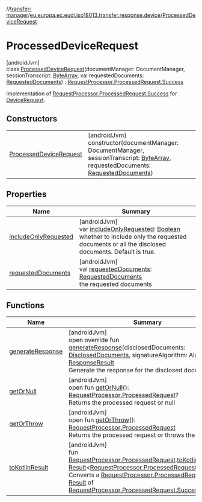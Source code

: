 //[transfer-manager](../../../index.md)/[eu.europa.ec.eudi.iso18013.transfer.response.device](../index.md)/[ProcessedDeviceRequest](index.md)

# ProcessedDeviceRequest

[androidJvm]\
class [ProcessedDeviceRequest](index.md)(documentManager: DocumentManager,
sessionTranscript: [ByteArray](https://kotlinlang.org/api/latest/jvm/stdlib/kotlin/-byte-array/index.html),
val
requestedDocuments: [RequestedDocuments](../../eu.europa.ec.eudi.iso18013.transfer.response/-requested-documents/index.md)) : [RequestProcessor.ProcessedRequest.Success](../../eu.europa.ec.eudi.iso18013.transfer.response/-request-processor/-processed-request/-success/index.md)

Implementation
of [RequestProcessor.ProcessedRequest.Success](../../eu.europa.ec.eudi.iso18013.transfer.response/-request-processor/-processed-request/-success/index.md)
for [DeviceRequest](../-device-request/index.md).

## Constructors

|                                                        |                                                                                                                                                                                                                                                                                                       |
|--------------------------------------------------------|-------------------------------------------------------------------------------------------------------------------------------------------------------------------------------------------------------------------------------------------------------------------------------------------------------|
| [ProcessedDeviceRequest](-processed-device-request.md) | [androidJvm]<br>constructor(documentManager: DocumentManager, sessionTranscript: [ByteArray](https://kotlinlang.org/api/latest/jvm/stdlib/kotlin/-byte-array/index.html), requestedDocuments: [RequestedDocuments](../../eu.europa.ec.eudi.iso18013.transfer.response/-requested-documents/index.md)) |

## Properties

| Name                                                                                                                                           | Summary                                                                                                                                                                                                                                                                                               |
|------------------------------------------------------------------------------------------------------------------------------------------------|-------------------------------------------------------------------------------------------------------------------------------------------------------------------------------------------------------------------------------------------------------------------------------------------------------|
| [includeOnlyRequested](include-only-requested.md)                                                                                              | [androidJvm]<br>var [includeOnlyRequested](include-only-requested.md): [Boolean](https://kotlinlang.org/api/latest/jvm/stdlib/kotlin/-boolean/index.html)<br>whether to include only the requested documents or all the disclosed documents. Default is true.                                         |
| [requestedDocuments](../../eu.europa.ec.eudi.iso18013.transfer.response/-request-processor/-processed-request/-success/requested-documents.md) | [androidJvm]<br>val [requestedDocuments](../../eu.europa.ec.eudi.iso18013.transfer.response/-request-processor/-processed-request/-success/requested-documents.md): [RequestedDocuments](../../eu.europa.ec.eudi.iso18013.transfer.response/-requested-documents/index.md)<br>the requested documents |

## Functions

| Name                                                                                                                   | Summary                                                                                                                                                                                                                                                                                                                                                                                                                                                                                                                                                                                                                                                                                                                                                                                                                                                                                             |
|------------------------------------------------------------------------------------------------------------------------|-----------------------------------------------------------------------------------------------------------------------------------------------------------------------------------------------------------------------------------------------------------------------------------------------------------------------------------------------------------------------------------------------------------------------------------------------------------------------------------------------------------------------------------------------------------------------------------------------------------------------------------------------------------------------------------------------------------------------------------------------------------------------------------------------------------------------------------------------------------------------------------------------------|
| [generateResponse](generate-response.md)                                                                               | [androidJvm]<br>open override fun [generateResponse](generate-response.md)(disclosedDocuments: [DisclosedDocuments](../../eu.europa.ec.eudi.iso18013.transfer.response/-disclosed-documents/index.md), signatureAlgorithm: Algorithm?): [ResponseResult](../../eu.europa.ec.eudi.iso18013.transfer.response/-response-result/index.md)<br>Generate the response for the disclosed documents.                                                                                                                                                                                                                                                                                                                                                                                                                                                                                                        |
| [getOrNull](../../eu.europa.ec.eudi.iso18013.transfer.response/-request-processor/-processed-request/get-or-null.md)   | [androidJvm]<br>open fun [getOrNull](../../eu.europa.ec.eudi.iso18013.transfer.response/-request-processor/-processed-request/get-or-null.md)(): [RequestProcessor.ProcessedRequest](../../eu.europa.ec.eudi.iso18013.transfer.response/-request-processor/-processed-request/index.md)?<br>Returns the processed request or null                                                                                                                                                                                                                                                                                                                                                                                                                                                                                                                                                                   |
| [getOrThrow](../../eu.europa.ec.eudi.iso18013.transfer.response/-request-processor/-processed-request/get-or-throw.md) | [androidJvm]<br>open fun [getOrThrow](../../eu.europa.ec.eudi.iso18013.transfer.response/-request-processor/-processed-request/get-or-throw.md)(): [RequestProcessor.ProcessedRequest](../../eu.europa.ec.eudi.iso18013.transfer.response/-request-processor/-processed-request/index.md)<br>Returns the processed request or throws the error                                                                                                                                                                                                                                                                                                                                                                                                                                                                                                                                                      |
| [toKotlinResult](../../eu.europa.ec.eudi.iso18013.transfer/to-kotlin-result.md)                                        | [androidJvm]<br>fun [RequestProcessor.ProcessedRequest](../../eu.europa.ec.eudi.iso18013.transfer.response/-request-processor/-processed-request/index.md).[toKotlinResult](../../eu.europa.ec.eudi.iso18013.transfer/to-kotlin-result.md)(): [Result](https://kotlinlang.org/api/latest/jvm/stdlib/kotlin/-result/index.html)&lt;[RequestProcessor.ProcessedRequest.Success](../../eu.europa.ec.eudi.iso18013.transfer.response/-request-processor/-processed-request/-success/index.md)&gt;<br>Converts a [RequestProcessor.ProcessedRequest](../../eu.europa.ec.eudi.iso18013.transfer.response/-request-processor/-processed-request/index.md) to a [Result](https://kotlinlang.org/api/latest/jvm/stdlib/kotlin/-result/index.html) of [RequestProcessor.ProcessedRequest.Success](../../eu.europa.ec.eudi.iso18013.transfer.response/-request-processor/-processed-request/-success/index.md) |
